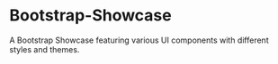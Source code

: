 # Bootstrap-Showcase
A Bootstrap Showcase featuring various UI components with different styles and themes.
